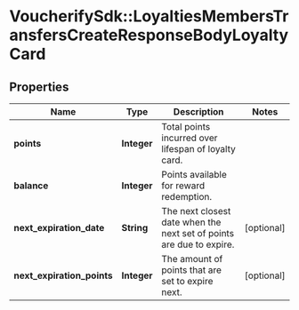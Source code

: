 # VoucherifySdk::LoyaltiesMembersTransfersCreateResponseBodyLoyaltyCard

## Properties

| Name | Type | Description | Notes |
| ---- | ---- | ----------- | ----- |
| **points** | **Integer** | Total points incurred over lifespan of loyalty card. |  |
| **balance** | **Integer** | Points available for reward redemption. |  |
| **next_expiration_date** | **String** | The next closest date when the next set of points are due to expire. | [optional] |
| **next_expiration_points** | **Integer** | The amount of points that are set to expire next. | [optional] |

